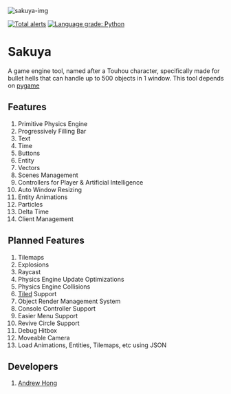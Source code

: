 ![sakuya-img](https://c4.wallpaperflare.com/wallpaper/802/75/784/anime-anime-girls-izayoi-sakuya-touhou-wallpaper-preview.jpg)

[![Total alerts](https://img.shields.io/lgtm/alerts/g/novialriptide/SakuyaEngine.svg?logo=lgtm&logoWidth=18)](https://lgtm.com/projects/g/novialriptide/SakuyaEngine/alerts/)
[![Language grade: Python](https://img.shields.io/lgtm/grade/python/g/novialriptide/SakuyaEngine.svg?logo=lgtm&logoWidth=18)](https://lgtm.com/projects/g/novialriptide/SakuyaEngine/context:python)

# Sakuya
A game engine tool, named after a Touhou character, specifically made for bullet hells that can handle up to 500 objects in 1 window. This tool depends on [pygame](https://www.pygame.org/)

## Features
1. Primitive Physics Engine
2. Progressively Filling Bar
3. Text
4. Time
5. Buttons
6. Entity
7. Vectors
8. Scenes Management
9. Controllers for Player & Artificial Intelligence
10. Auto Window Resizing
11. Entity Animations
12. Particles
13. Delta Time
14. Client Management

## Planned Features
1. Tilemaps
2. Explosions
3. Raycast
4. Physics Engine Update Optimizations
5. Physics Engine Collisions
6. [Tiled](https://www.mapeditor.org/) Support
7. Object Render Management System
8. Console Controller Support
9. Easier Menu Support
10. Revive Circle Support
11. Debug Hitbox
12. Moveable Camera
13. Load Animations, Entities, Tilemaps, etc using JSON

## Developers
1. [Andrew Hong](https://github.com/novialriptide)
